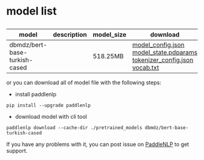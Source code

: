 #  model list

##  

| model  | description | model_size  | download         |
| --- | --- | --- | --- |
|dbmdz/bert-base-turkish-cased|  | 518.25MB | [model_config.json](https://bj.bcebos.com/paddlenlp/models/community/dbmdz/bert-base-turkish-cased/model_config.json)<br>[model_state.pdparams](https://bj.bcebos.com/paddlenlp/models/community/dbmdz/bert-base-turkish-cased/model_state.pdparams)<br>[tokenizer_config.json](https://bj.bcebos.com/paddlenlp/models/community/dbmdz/bert-base-turkish-cased/tokenizer_config.json)<br>[vocab.txt](https://bj.bcebos.com/paddlenlp/models/community/dbmdz/bert-base-turkish-cased/vocab.txt) |

or you can download all of model file with the following steps:

* install paddlenlp

```shell
pip install --upgrade paddlenlp
```

* download model with cli tool

```shell
paddlenlp download --cache-dir ./pretrained_models dbmdz/bert-base-turkish-cased
```

If you have any problems with it, you can post issue on [PaddleNLP](https://github.com/PaddlePaddle/PaddleNLP) to get support.
